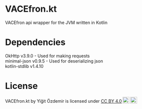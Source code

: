 # VACEfron.kt
VACEfron api wrapper for the JVM written in Kotlin

# Dependencies
OkHttp v3.9.0 - Used for making requests<br/>
minimal-json v0.9.5 - Used for deserializing json<br/>
kotlin-stdlib v1.4.10<br/>

# License
<p xmlns:dct="http://purl.org/dc/terms/" xmlns:cc="http://creativecommons.org/ns#" class="license-text"><span rel="dct:title">VACEfron.kt</span> by <span property="cc:attributionName">Yiğit Özdemir</span> is licensed under <a rel="license" href="https://creativecommons.org/licenses/by/4.0">CC BY 4.0<img style="height:22px!important;margin-left:3px;vertical-align:text-bottom;" src="https://mirrors.creativecommons.org/presskit/icons/cc.svg?ref=chooser-v1" /><img style="height:22px!important;margin-left:3px;vertical-align:text-bottom;" src="https://mirrors.creativecommons.org/presskit/icons/by.svg?ref=chooser-v1" /></a></p>
